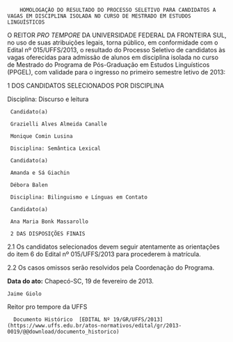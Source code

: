         HOMOLOGAÇÃO DO RESULTADO DO PROCESSO SELETIVO PARA CANDIDATOS A VAGAS EM DISCIPLINA ISOLADA NO CURSO DE MESTRADO EM ESTUDOS LINGUÍSTICOS  

O REITOR *PRO TEMPORE* DA UNIVERSIDADE FEDERAL DA FRONTEIRA SUL, no uso de suas atribuições legais, torna público, em conformidade com o Edital nº 015/UFFS/2013, o resultado do Processo Seletivo de candidatos às vagas oferecidas para admissão de alunos em disciplina isolada no curso de Mestrado do Programa de Pós-Graduação em Estudos Linguísticos (PPGEL), com validade para o ingresso no primeiro semestre letivo de 2013:

 1 DOS CANDIDATOS SELECIONADOS POR DISCIPLINA

 Disciplina: Discurso e leitura

     Candidato(a)

     Grazielli Alves Almeida Canalle

     Monique Comin Lusina

     Disciplina: Semântica Lexical

     Candidato(a)

     Amanda e Sá Giachin

     Débora Balen

     Disciplina: Bilinguismo e Línguas em Contato

     Candidato(a)

     Ana Maria Bonk Massarollo 

     2 DAS DISPOSIÇÕES FINAIS

 2.1 Os candidatos selecionados devem seguir atentamente as orientações do item 6 do Edital nº 015/UFFS/2013 para procederem à matrícula.

 2.2 Os casos omissos serão resolvidos pela Coordenação do Programa.

  

   **Data do ato:** Chapecó-SC, 19 de fevereiro de 2013.   
 

    Jaime Giolo   
 Reitor pro tempore da UFFS 

      Documento Histórico  [EDITAL Nº 19/GR/UFFS/2013](https://www.uffs.edu.br/atos-normativos/edital/gr/2013-0019/@@download/documento_historico)     
      